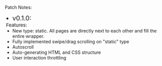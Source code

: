 Patch Notes:
<ul>
    <li style="font-size:20px">v0.1.0:
        <li style="list-style-type:none; font-size:15px; margin-left:-20px;">Features:</li>
        <li>New type: static. All pages are directly next to each other and fill the entire wrapper.</li>
        <li>Fully implemented swipe/drag scrolling on "static" type</li>
        <li>Autoscroll</li>
        <li>Auto-generating HTML and CSS structure</li>
        <li>User interaction throttling</li>
    </li>
</ul>